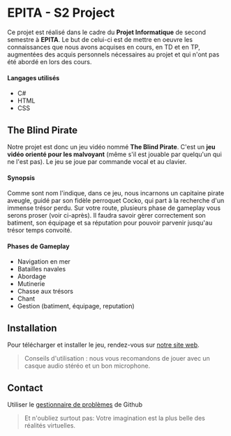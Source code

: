 # EPITA - S2 Project
Ce projet est réalisé dans le cadre du **Projet Informatique** de second semestre à **EPITA**. Le but de celui-ci est de mettre en oeuvre les connaissances que nous avons acquises en cours, en TD et en TP, augmentées des acquis personnels nécessaires au projet et qui n'ont pas été abordé en lors des cours.

#### Langages utilisés
* C#
* HTML
* CSS

## The Blind Pirate
Notre projet est donc un jeu vidéo nommé **The Blind Pirate**. C'est un **jeu vidéo orienté pour les malvoyant** (même s'il est jouable par quelqu'un qui ne l'est pas). Le jeu se joue par commande vocal et au clavier.

#### Synopsis
Comme sont nom l'indique, dans ce jeu, nous incarnons un capitaine pirate aveugle, guidé par son fidèle perroquet Cocko, qui part à la recherche d'un immense trésor perdu. Sur votre route, plusieurs phase de gameplay vous serons proser (voir ci-après). Il faudra savoir gèrer correctement son batiment, son équipage et sa réputation pour pouvoir parvenir jusqu'au trésor temps convoité.

#### Phases de Gameplay
* Navigation en mer
* Batailles navales
* Abordage
* Mutinerie
* Chasse aux trésors
* Chant
* Gestion (batiment, équipage, reputation)

## Installation
Pour télécharger et installer le jeu, rendez-vous sur [notre site web](https://github.com/PJNMT/The-Blind-Pirate).
> Conseils d'utilisation : nous vous recomandons de jouer avec un casque audio stéréo et un bon microphone.

## Contact
Utiliser le [gestionnaire de problèmes](https://github.com/PJNMT/The-Blind-Pirate/issues) de Github



> Et n'oubliez surtout pas: Votre imagination est la plus belle des réalités virtuelles.

